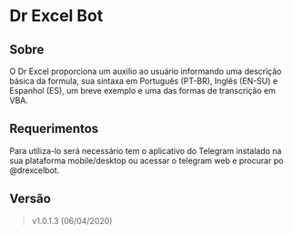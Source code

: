 # Dr Excel Bot

## Sobre
O Dr Excel proporciona um auxilio ao usuário informando uma descrição básica da formula, sua sintaxa em Português (PT-BR), Inglês (EN-SU) e Espanhol (ES), um breve exemplo e uma das formas de transcrição em VBA.

## Requerimentos

Para utiliza-lo será necessário tem o aplicativo do Telegram instalado na sua plataforma mobile/desktop ou acessar o telegram web e procurar po @drexcelbot.

## Versão
>v1.0.1.3 (06/04/2020)
